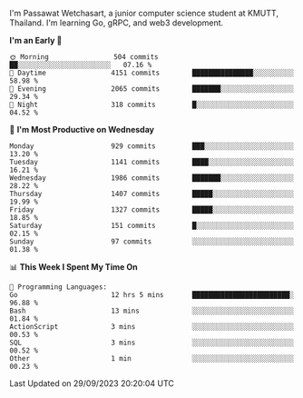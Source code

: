 
I'm Passawat Wetchasart, a junior computer science student at KMUTT, Thailand. I'm learning Go, gRPC, and web3 development.



<!--START_SECTION:waka-->
**I'm an Early 🐤** 

```text
🌞 Morning                504 commits         ██░░░░░░░░░░░░░░░░░░░░░░░   07.16 % 
🌆 Daytime                4151 commits        ███████████████░░░░░░░░░░   58.98 % 
🌃 Evening                2065 commits        ███████░░░░░░░░░░░░░░░░░░   29.34 % 
🌙 Night                  318 commits         █░░░░░░░░░░░░░░░░░░░░░░░░   04.52 % 
```
📅 **I'm Most Productive on Wednesday** 

```text
Monday                   929 commits         ███░░░░░░░░░░░░░░░░░░░░░░   13.20 % 
Tuesday                  1141 commits        ████░░░░░░░░░░░░░░░░░░░░░   16.21 % 
Wednesday                1986 commits        ███████░░░░░░░░░░░░░░░░░░   28.22 % 
Thursday                 1407 commits        █████░░░░░░░░░░░░░░░░░░░░   19.99 % 
Friday                   1327 commits        █████░░░░░░░░░░░░░░░░░░░░   18.85 % 
Saturday                 151 commits         █░░░░░░░░░░░░░░░░░░░░░░░░   02.15 % 
Sunday                   97 commits          ░░░░░░░░░░░░░░░░░░░░░░░░░   01.38 % 
```


📊 **This Week I Spent My Time On** 

```text
💬 Programming Languages: 
Go                       12 hrs 5 mins       ████████████████████████░   96.88 % 
Bash                     13 mins             ░░░░░░░░░░░░░░░░░░░░░░░░░   01.84 % 
ActionScript             3 mins              ░░░░░░░░░░░░░░░░░░░░░░░░░   00.53 % 
SQL                      3 mins              ░░░░░░░░░░░░░░░░░░░░░░░░░   00.52 % 
Other                    1 min               ░░░░░░░░░░░░░░░░░░░░░░░░░   00.23 % 
```


 Last Updated on 29/09/2023 20:20:04 UTC
<!--END_SECTION:waka-->

<!--
**markpassawat/markpassawat** is a ✨ _special_ ✨ repository because its `README.md` (this file) appears on your GitHub profile.

Here are some ideas to get you started:

- 🔭 I’m currently working on ...
- 🌱 I’m currently learning ...
- 👯 I’m looking to collaborate on ...
- 🤔 I’m looking for help with ...
- 💬 Ask me about ...
- 📫 How to reach me: ...
- 😄 Pronouns: He/Him
- ⚡ Fun fact: ...
-->
